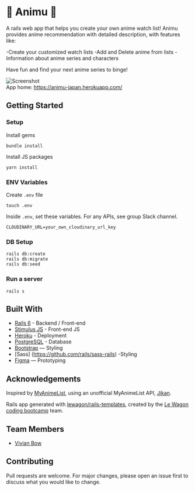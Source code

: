 # 💜 Animu 💜
A rails web app that helps you create your own anime watch list! Animu provides anime recommendation with detailed description, with features like:

-Create your customized watch lists
-Add and Delete anime from lists
-Information about anime series and characters

Have fun and find your next anime series to binge!

![Screenshot](Animu.png)
<br>
App home: https://animu-japan.herokuapp.com/


## Getting Started
### Setup

Install gems
```
bundle install
```
Install JS packages
```
yarn install
```

### ENV Variables
Create `.env` file
```
touch .env
```
Inside `.env`, set these variables. For any APIs, see group Slack channel.
```
CLOUDINARY_URL=your_own_cloudinary_url_key
```

### DB Setup
```
rails db:create
rails db:migrate
rails db:seed
```

### Run a server
```
rails s
```

## Built With
- [Rails 6](https://guides.rubyonrails.org/) - Backend / Front-end
- [Stimulus JS](https://stimulus.hotwired.dev/) - Front-end JS
- [Heroku](https://heroku.com/) - Deployment
- [PostgreSQL](https://www.postgresql.org/) - Database
- [Bootstrap](https://getbootstrap.com/) — Styling
- [Sass] (https://github.com/rails/sass-rails) -Styling
- [Figma](https://www.figma.com) — Prototyping

## Acknowledgements
Inspired by [MyAnimeList](https://myanimelist.net/), using an unofficial MyAnimeList API, [Jikan](https://jikan.docs.apiary.io/#).

Rails app generated with [lewagon/rails-templates](https://github.com/lewagon/rails-templates), created by the [Le Wagon coding bootcamp](https://www.lewagon.com) team.

## Team Members
- [Vivian Bow](https://github.com/VivianBao)

## Contributing
Pull requests are welcome. For major changes, please open an issue first to discuss what you would like to change.

